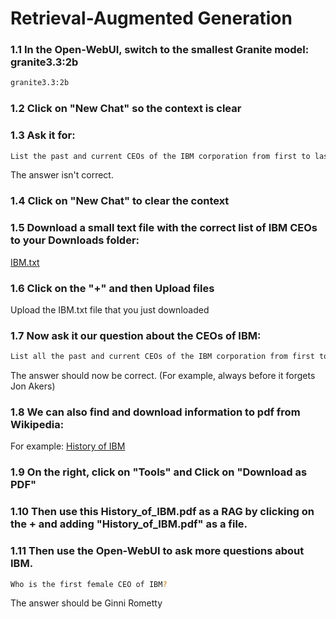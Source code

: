 # Retrieval-Augmented Generation

### 1.1 In the Open-WebUI, switch to the smallest Granite model: granite3.3:2b
```bash
granite3.3:2b
```

### 1.2 Click on "New Chat" so the context is clear

### 1.3 Ask it for:
```bash
List the past and current CEOs of the IBM corporation from first to last.
```
The answer isn't correct.

### 1.4 Click on "New Chat" to clear the context

### 1.5 Download a small text file with the correct list of IBM CEOs to your Downloads folder:
[IBM.txt](https://ibm.github.io/intro-ai-llm-workshop/resources/IBM.txt)

### 1.6 Click on the "+" and then Upload files

Upload the IBM.txt file that you just downloaded

### 1.7 Now ask it our question about the CEOs of IBM:
```bash
List all the past and current CEOs of the IBM corporation from first to last.
```
The answer should now be correct. (For example, always before it forgets Jon Akers)

### 1.8 We can also find and download information to pdf from Wikipedia:
For example: [History of IBM](https://en.wikipedia.org/wiki/History_of_IBM)

### 1.9  On the right, click on "Tools" and Click on "Download as PDF"

### 1.10 Then use this History_of_IBM.pdf as a RAG by clicking on the + and adding "History_of_IBM.pdf" as a file.

### 1.11 Then use the Open-WebUI to ask more questions about IBM.
```bash
Who is the first female CEO of IBM?
```
The answer should be Ginni Rometty

